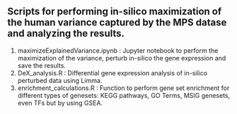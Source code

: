 ## Scripts for performing in-silico maximization of the human variance captured by the MPS datase and analyzing the results.
1. maximizeExplainedVariance.ipynb : Jupyter notebook to perform the maximization of the variance, perturb in-silico the gene expression and save the results.
2. DeX_analysis.R : Differential gene expression analysis of in-silico perturbed data using Limma.
3. enrichment_calculations.R : Function to perform gene set enrichment for different types of genesets: KEGG pathways, GO Terms, MSIG genesets, even TFs but by using GSEA.
